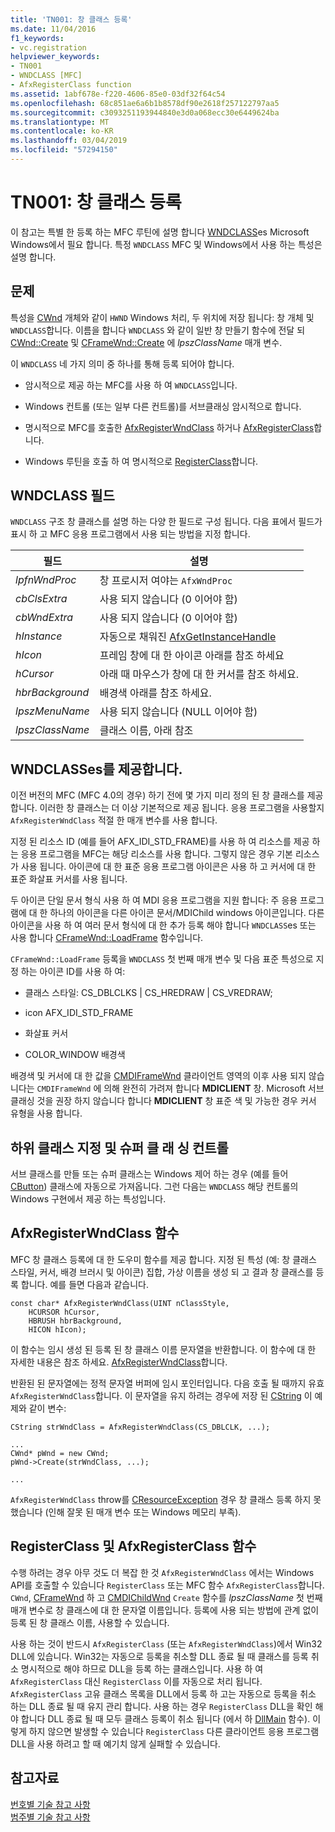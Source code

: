 ```yaml
---
title: 'TN001: 창 클래스 등록'
ms.date: 11/04/2016
f1_keywords:
- vc.registration
helpviewer_keywords:
- TN001
- WNDCLASS [MFC]
- AfxRegisterClass function
ms.assetid: 1abf678e-f220-4606-85e0-03df32f64c54
ms.openlocfilehash: 68c851ae6a6b1b8578df90e2618f257122797aa5
ms.sourcegitcommit: c3093251193944840e3d0a068ecc30e6449624ba
ms.translationtype: MT
ms.contentlocale: ko-KR
ms.lasthandoff: 03/04/2019
ms.locfileid: "57294150"
---
```

# <a name="tn001-window-class-registration"></a>TN001: 창 클래스 등록

이 참고는 특별 한 등록 하는 MFC 루틴에 설명 합니다 [WNDCLASS](/windows/desktop/api/winuser/ns-winuser-tagwndclassa)es Microsoft Windows에서 필요 합니다. 특정 `WNDCLASS` MFC 및 Windows에서 사용 하는 특성은 설명 합니다.

## <a name="the-problem"></a>문제

특성을 [CWnd](../mfc/reference/cwnd-class.md) 개체와 같이 `HWND` Windows 처리, 두 위치에 저장 됩니다: 창 개체 및 `WNDCLASS`합니다. 이름을 합니다 `WNDCLASS` 와 같이 일반 창 만들기 함수에 전달 되 [CWnd::Create](../mfc/reference/cwnd-class.md#create) 및 [CFrameWnd::Create](../mfc/reference/cframewnd-class.md#create) 에 *lpszClassName* 매개 변수.

이 `WNDCLASS` 네 가지 의미 중 하나를 통해 등록 되어야 합니다.

- 암시적으로 제공 하는 MFC를 사용 하 여 `WNDCLASS`입니다.

- Windows 컨트롤 (또는 일부 다른 컨트롤)를 서브클래싱 암시적으로 합니다.

- 명시적으로 MFC를 호출한 [AfxRegisterWndClass](../mfc/reference/application-information-and-management.md#afxregisterwndclass) 하거나 [AfxRegisterClass](../mfc/reference/application-information-and-management.md#afxregisterclass)합니다.

- Windows 루틴을 호출 하 여 명시적으로 [RegisterClass](/windows/desktop/api/winuser/nf-winuser-registerclassa)합니다.

## <a name="wndclass-fields"></a>WNDCLASS 필드

`WNDCLASS` 구조 창 클래스를 설명 하는 다양 한 필드로 구성 됩니다. 다음 표에서 필드가 표시 하 고 MFC 응용 프로그램에서 사용 되는 방법을 지정 합니다.

|필드|설명|
|-----------|-----------------|
|*lpfnWndProc*|창 프로시저 여야는 `AfxWndProc`|
|*cbClsExtra*|사용 되지 않습니다 (0 이어야 함)|
|*cbWndExtra*|사용 되지 않습니다 (0 이어야 함)|
|*hInstance*|자동으로 채워진 [AfxGetInstanceHandle](../mfc/reference/application-information-and-management.md#afxgetinstancehandle)|
|*hIcon*|프레임 창에 대 한 아이콘 아래를 참조 하세요|
|*hCursor*|아래 때 마우스가 창에 대 한 커서를 참조 하세요.|
|*hbrBackground*|배경색 아래를 참조 하세요.|
|*lpszMenuName*|사용 되지 않습니다 (NULL 이어야 함)|
|*lpszClassName*|클래스 이름, 아래 참조|

## <a name="provided-wndclasses"></a>WNDCLASSes를 제공합니다.

이전 버전의 MFC (MFC 4.0의 경우) 하기 전에 몇 가지 미리 정의 된 창 클래스를 제공 합니다. 이러한 창 클래스는 더 이상 기본적으로 제공 됩니다. 응용 프로그램을 사용할지 `AfxRegisterWndClass` 적절 한 매개 변수를 사용 합니다.

지정 된 리소스 ID (예를 들어 AFX_IDI_STD_FRAME)를 사용 하 여 리소스를 제공 하는 응용 프로그램을 MFC는 해당 리소스를 사용 합니다. 그렇지 않은 경우 기본 리소스가 사용 됩니다. 아이콘에 대 한 표준 응용 프로그램 아이콘은 사용 하 고 커서에 대 한 표준 화살표 커서를 사용 됩니다.

두 아이콘 단일 문서 형식 사용 하 여 MDI 응용 프로그램을 지원 합니다: 주 응용 프로그램에 대 한 하나의 아이콘을 다른 아이콘 문서/MDIChild windows 아이콘입니다. 다른 아이콘을 사용 하 여 여러 문서 형식에 대 한 추가 등록 해야 합니다 `WNDCLASS`es 또는 사용 합니다 [CFrameWnd::LoadFrame](../mfc/reference/cframewnd-class.md#loadframe) 함수입니다.

`CFrameWnd::LoadFrame` 등록을 `WNDCLASS` 첫 번째 매개 변수 및 다음 표준 특성으로 지정 하는 아이콘 ID를 사용 하 여:

- 클래스 스타일: CS_DBLCLKS &#124; CS_HREDRAW &#124; CS_VREDRAW;

- icon AFX_IDI_STD_FRAME

- 화살표 커서

- COLOR_WINDOW 배경색

배경색 및 커서에 대 한 값을 [CMDIFrameWnd](../mfc/reference/cmdiframewnd-class.md) 클라이언트 영역의 이후 사용 되지 않습니다는 `CMDIFrameWnd` 에 의해 완전히 가려져 합니다 **MDICLIENT** 창. Microsoft 서브클래싱 것을 권장 하지 않습니다 합니다 **MDICLIENT** 창 표준 색 및 가능한 경우 커서 유형을 사용 합니다.

## <a name="subclassing-and-superclassing-controls"></a>하위 클래스 지정 및 슈퍼 클 래 싱 컨트롤

서브 클래스를 만들 또는 슈퍼 클래스는 Windows 제어 하는 경우 (예를 들어 [CButton](../mfc/reference/cbutton-class.md)) 클래스에 자동으로 가져옵니다. 그런 다음는 `WNDCLASS` 해당 컨트롤의 Windows 구현에서 제공 하는 특성입니다.

## <a name="the-afxregisterwndclass-function"></a>AfxRegisterWndClass 함수

MFC 창 클래스 등록에 대 한 도우미 함수를 제공 합니다. 지정 된 특성 (예: 창 클래스 스타일, 커서, 배경 브러시 및 아이콘) 집합, 가상 이름을 생성 되 고 결과 창 클래스를 등록 합니다. 예를 들면 다음과 같습니다.

```
const char* AfxRegisterWndClass(UINT nClassStyle,
    HCURSOR hCursor,
    HBRUSH hbrBackground,
    HICON hIcon);
```

이 함수는 임시 생성 된 등록 된 창 클래스 이름 문자열을 반환합니다. 이 함수에 대 한 자세한 내용은 참조 하세요. [AfxRegisterWndClass](../mfc/reference/application-information-and-management.md#afxregisterwndclass)합니다.

반환된 된 문자열에는 정적 문자열 버퍼에 임시 포인터입니다. 다음 호출 될 때까지 유효 `AfxRegisterWndClass`합니다. 이 문자열을 유지 하려는 경우에 저장 된 [CString](../atl-mfc-shared/using-cstring.md) 이 예제와 같이 변수:

```
CString strWndClass = AfxRegisterWndClass(CS_DBLCLK, ...);

...
CWnd* pWnd = new CWnd;
pWnd->Create(strWndClass, ...);

...
```

`AfxRegisterWndClass` throw를 [CResourceException](../mfc/reference/cresourceexception-class.md) 경우 창 클래스 등록 하지 못했습니다 (인해 잘못 된 매개 변수 또는 Windows 메모리 부족).

## <a name="the-registerclass-and-afxregisterclass-functions"></a>RegisterClass 및 AfxRegisterClass 함수

수행 하려는 경우 아무 것도 더 복잡 한 것 `AfxRegisterWndClass` 에서는 Windows API를 호출할 수 있습니다 `RegisterClass` 또는 MFC 함수 `AfxRegisterClass`합니다. `CWnd`, [CFrameWnd](../mfc/reference/cframewnd-class.md) 하 고 [CMDIChildWnd](../mfc/reference/cmdichildwnd-class.md) `Create` 함수를 *lpszClassName* 첫 번째 매개 변수로 창 클래스에 대 한 문자열 이름입니다. 등록에 사용 되는 방법에 관계 없이 등록 된 창 클래스 이름, 사용할 수 있습니다.

사용 하는 것이 반드시 `AfxRegisterClass` (또는 `AfxRegisterWndClass`)에서 Win32 DLL에 있습니다. Win32는 자동으로 등록을 취소할 DLL 종료 될 때 클래스를 등록 취소 명시적으로 해야 하므로 DLL을 등록 하는 클래스입니다. 사용 하 여 `AfxRegisterClass` 대신 `RegisterClass` 이를 자동으로 처리 됩니다. `AfxRegisterClass` 고유 클래스 목록을 DLL에서 등록 하 고는 자동으로 등록을 취소 하는 DLL 종료 될 때 유지 관리 합니다. 사용 하는 경우 `RegisterClass` DLL을 확인 해야 합니다 DLL 종료 될 때 모두 클래스 등록이 취소 됩니다 (에서 하 [DllMain](/windows/desktop/Dlls/dllmain) 함수). 이렇게 하지 않으면 발생할 수 있습니다 `RegisterClass` 다른 클라이언트 응용 프로그램 DLL을 사용 하려고 할 때 예기치 않게 실패할 수 있습니다.

## <a name="see-also"></a>참고자료

[번호별 기술 참고 사항](../mfc/technical-notes-by-number.md)<br/>
[범주별 기술 참고 사항](../mfc/technical-notes-by-category.md)
